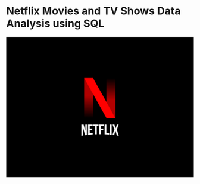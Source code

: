 # Netflix Movies and TV Shows Data Analysis using SQL

![Netflix_logo](https://github.com/Mgit125/Netflix-SQL-Project/blob/main/N.png)
